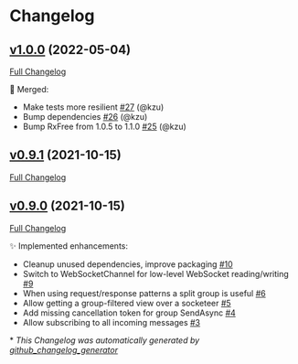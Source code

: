 # Changelog

## [v1.0.0](https://github.com/devlooped/WebSocketeer/tree/v1.0.0) (2022-05-04)

[Full Changelog](https://github.com/devlooped/WebSocketeer/compare/v0.9.1...v1.0.0)

:twisted_rightwards_arrows: Merged:

- Make tests more resilient [\#27](https://github.com/devlooped/WebSocketeer/pull/27) (@kzu)
- Bump dependencies [\#26](https://github.com/devlooped/WebSocketeer/pull/26) (@kzu)
- Bump RxFree from 1.0.5 to 1.1.0 [\#25](https://github.com/devlooped/WebSocketeer/pull/25) (@kzu)

## [v0.9.1](https://github.com/devlooped/WebSocketeer/tree/v0.9.1) (2021-10-15)

[Full Changelog](https://github.com/devlooped/WebSocketeer/compare/v0.9.0...v0.9.1)

## [v0.9.0](https://github.com/devlooped/WebSocketeer/tree/v0.9.0) (2021-10-15)

[Full Changelog](https://github.com/devlooped/WebSocketeer/compare/9469bf1ba55da01bce1e580bea52a67333993a64...v0.9.0)

:sparkles: Implemented enhancements:

- Cleanup unused dependencies, improve packaging [\#10](https://github.com/devlooped/WebSocketeer/issues/10)
- Switch to WebSocketChannel for low-level WebSocket reading/writing [\#9](https://github.com/devlooped/WebSocketeer/issues/9)
- When using request/response patterns a split group is useful [\#6](https://github.com/devlooped/WebSocketeer/issues/6)
- Allow getting a group-filtered view over a socketeer [\#5](https://github.com/devlooped/WebSocketeer/issues/5)
- Add missing cancellation token for group SendAsync [\#4](https://github.com/devlooped/WebSocketeer/issues/4)
- Allow subscribing to all incoming messages [\#3](https://github.com/devlooped/WebSocketeer/issues/3)



\* *This Changelog was automatically generated by [github_changelog_generator](https://github.com/github-changelog-generator/github-changelog-generator)*
